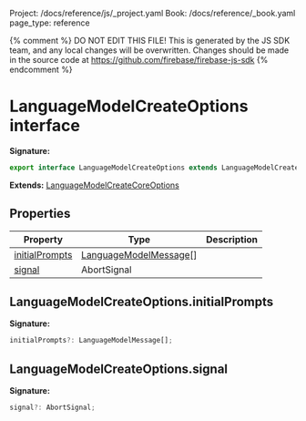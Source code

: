 Project: /docs/reference/js/_project.yaml
Book: /docs/reference/_book.yaml
page_type: reference

{% comment %}
DO NOT EDIT THIS FILE!
This is generated by the JS SDK team, and any local changes will be
overwritten. Changes should be made in the source code at
https://github.com/firebase/firebase-js-sdk
{% endcomment %}

# LanguageModelCreateOptions interface

<b>Signature:</b>

```typescript
export interface LanguageModelCreateOptions extends LanguageModelCreateCoreOptions 
```
<b>Extends:</b> [LanguageModelCreateCoreOptions](./ai.languagemodelcreatecoreoptions.md#languagemodelcreatecoreoptions_interface)

## Properties

|  Property | Type | Description |
|  --- | --- | --- |
|  [initialPrompts](./ai.languagemodelcreateoptions.md#languagemodelcreateoptionsinitialprompts) | [LanguageModelMessage](./ai.languagemodelmessage.md#languagemodelmessage_interface)<!-- -->\[\] |  |
|  [signal](./ai.languagemodelcreateoptions.md#languagemodelcreateoptionssignal) | AbortSignal |  |

## LanguageModelCreateOptions.initialPrompts

<b>Signature:</b>

```typescript
initialPrompts?: LanguageModelMessage[];
```

## LanguageModelCreateOptions.signal

<b>Signature:</b>

```typescript
signal?: AbortSignal;
```
